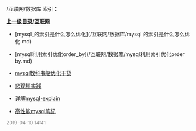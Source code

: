 /互联网/数据库 索引：


**[上一级目录/互联网](/互联网/index.md)**

- [mysql_的索引是什么怎么优化](/互联网/数据库/mysql 的索引是什么怎么优化.md)

- [mysql利用索引优化order_by](/互联网/数据库/mysql利用索引优化order by.md)

- [mysql教科书般优化干货](/互联网/数据库/mysql教科书般优化干货.md)

- [悲观锁实践](/互联网/数据库/悲观锁实践.md)

- [详解mysql-explain](/互联网/数据库/详解mysql-explain.md)

- [高性能mysql笔记](/互联网/数据库/高性能mysql笔记.md)


<font size=2 color='grey'> 2019-04-10 14:41 </font>